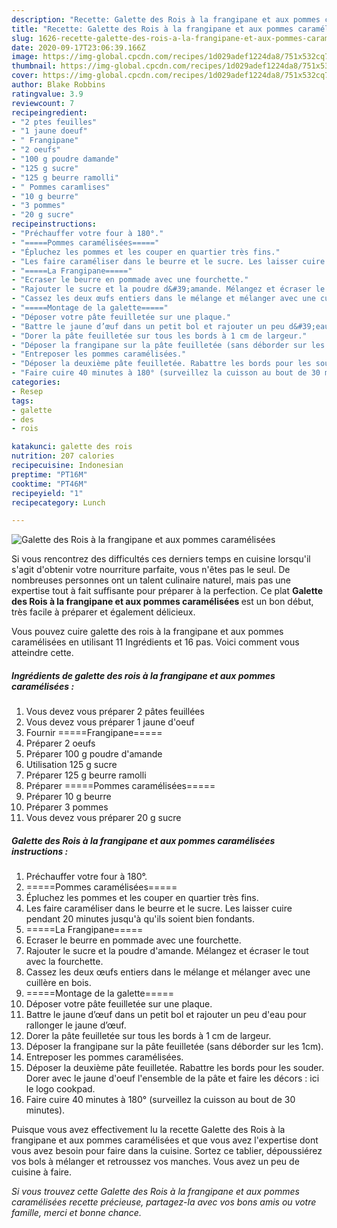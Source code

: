 ```yaml
---
description: "Recette: Galette des Rois à la frangipane et aux pommes caramélisées"
title: "Recette: Galette des Rois à la frangipane et aux pommes caramélisées"
slug: 1626-recette-galette-des-rois-a-la-frangipane-et-aux-pommes-caramelisees
date: 2020-09-17T23:06:39.166Z
image: https://img-global.cpcdn.com/recipes/1d029adef1224da8/751x532cq70/galette-des-rois-a-la-frangipane-et-aux-pommes-caramelisees-photo-principale-de-la-recette.jpg
thumbnail: https://img-global.cpcdn.com/recipes/1d029adef1224da8/751x532cq70/galette-des-rois-a-la-frangipane-et-aux-pommes-caramelisees-photo-principale-de-la-recette.jpg
cover: https://img-global.cpcdn.com/recipes/1d029adef1224da8/751x532cq70/galette-des-rois-a-la-frangipane-et-aux-pommes-caramelisees-photo-principale-de-la-recette.jpg
author: Blake Robbins
ratingvalue: 3.9
reviewcount: 7
recipeingredient:
- "2 ptes feuilles"
- "1 jaune doeuf"
- " Frangipane"
- "2 oeufs"
- "100 g poudre damande"
- "125 g sucre"
- "125 g beurre ramolli"
- " Pommes caramlises"
- "10 g beurre"
- "3 pommes"
- "20 g sucre"
recipeinstructions:
- "Préchauffer votre four à 180°."
- "=====Pommes caramélisées====="
- "Épluchez les pommes et les couper en quartier très fins."
- "Les faire caraméliser dans le beurre et le sucre. Les laisser cuire pendant 20 minutes jusqu&#39;à qu&#39;ils soient bien fondants."
- "=====La Frangipane====="
- "Ecraser le beurre en pommade avec une fourchette."
- "Rajouter le sucre et la poudre d&#39;amande. Mélangez et écraser le tout avec la fourchette."
- "Cassez les deux œufs entiers dans le mélange et mélanger avec une cuillère en bois."
- "=====Montage de la galette====="
- "Déposer votre pâte feuilletée sur une plaque."
- "Battre le jaune d’œuf dans un petit bol et rajouter un peu d&#39;eau pour rallonger le jaune d’œuf."
- "Dorer la pâte feuilletée sur tous les bords à 1 cm de largeur."
- "Déposer la frangipane sur la pâte feuilletée (sans déborder sur les 1cm)."
- "Entreposer les pommes caramélisées."
- "Déposer la deuxième pâte feuilletée. Rabattre les bords pour les souder. Dorer avec le jaune d&#39;oeuf l&#39;ensemble de la pâte et faire les décors : ici le logo cookpad."
- "Faire cuire 40 minutes à 180° (surveillez la cuisson au bout de 30 minutes)."
categories:
- Resep
tags:
- galette
- des
- rois

katakunci: galette des rois 
nutrition: 207 calories
recipecuisine: Indonesian
preptime: "PT16M"
cooktime: "PT46M"
recipeyield: "1"
recipecategory: Lunch

---
```



![Galette des Rois à la frangipane et aux pommes caramélisées](https://img-global.cpcdn.com/recipes/1d029adef1224da8/751x532cq70/galette-des-rois-a-la-frangipane-et-aux-pommes-caramelisees-photo-principale-de-la-recette.jpg)

Si vous rencontrez des difficultés ces derniers temps en cuisine lorsqu'il s'agit d'obtenir votre nourriture parfaite, vous n'êtes pas le seul. De nombreuses personnes ont un talent culinaire naturel, mais pas une expertise tout à fait suffisante pour préparer à la perfection. Ce plat <strong> Galette des Rois à la frangipane et aux pommes caramélisées </strong> est un bon début, très facile à préparer et également délicieux.

<!--inarticleads1-->

Vous pouvez cuire galette des rois à la frangipane et aux pommes caramélisées en utilisant 11 Ingrédients et 16 pas. Voici comment vous atteindre cette.

##### Ingrédients de galette des rois à la frangipane et aux pommes caramélisées :

1. Vous devez vous préparer 2 pâtes feuillées
1. Vous devez vous préparer 1 jaune d&#39;oeuf
1. Fournir  =====Frangipane=====
1. Préparer 2 oeufs
1. Préparer 100 g poudre d&#39;amande
1. Utilisation 125 g sucre
1. Préparer 125 g beurre ramolli
1. Préparer  =====Pommes caramélisées=====
1. Préparer 10 g beurre
1. Préparer 3 pommes
1. Vous devez vous préparer 20 g sucre




<!--inarticleads2-->

##### Galette des Rois à la frangipane et aux pommes caramélisées instructions :

1. Préchauffer votre four à 180°.
1. =====Pommes caramélisées=====
1. Épluchez les pommes et les couper en quartier très fins.
1. Les faire caraméliser dans le beurre et le sucre. Les laisser cuire pendant 20 minutes jusqu&#39;à qu&#39;ils soient bien fondants.
1. =====La Frangipane=====
1. Ecraser le beurre en pommade avec une fourchette.
1. Rajouter le sucre et la poudre d&#39;amande. Mélangez et écraser le tout avec la fourchette.
1. Cassez les deux œufs entiers dans le mélange et mélanger avec une cuillère en bois.
1. =====Montage de la galette=====
1. Déposer votre pâte feuilletée sur une plaque.
1. Battre le jaune d’œuf dans un petit bol et rajouter un peu d&#39;eau pour rallonger le jaune d’œuf.
1. Dorer la pâte feuilletée sur tous les bords à 1 cm de largeur.
1. Déposer la frangipane sur la pâte feuilletée (sans déborder sur les 1cm).
1. Entreposer les pommes caramélisées.
1. Déposer la deuxième pâte feuilletée. Rabattre les bords pour les souder. Dorer avec le jaune d&#39;oeuf l&#39;ensemble de la pâte et faire les décors : ici le logo cookpad.
1. Faire cuire 40 minutes à 180° (surveillez la cuisson au bout de 30 minutes).




<!--inarticleads1-->

<p>
Puisque vous avez effectivement lu la recette Galette des Rois à la frangipane et aux pommes caramélisées et que vous avez l'expertise dont vous avez besoin pour faire dans la cuisine. Sortez ce tablier, dépoussiérez vos bols à mélanger et retroussez vos manches. Vous avez un peu de cuisine à faire.
</p>

<p>
<i>Si vous trouvez cette Galette des Rois à la frangipane et aux pommes caramélisées recette précieuse, partagez-la avec vos bons amis ou votre famille, merci et bonne chance.</i>
</p>
